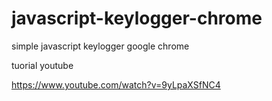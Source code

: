 # javascript-keylogger-chrome
simple javascript keylogger google chrome 

tuorial youtube

https://www.youtube.com/watch?v=9yLpaXSfNC4
